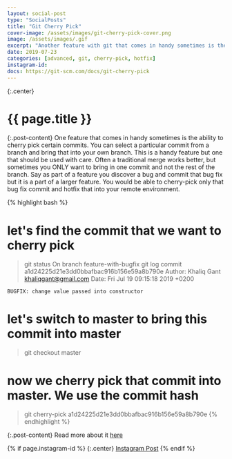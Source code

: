 ```yaml
---
layout: social-post
type: "SocialPosts"
title: "Git Cherry Pick"
cover-image: /assets/images/git-cherry-pick-cover.png
image: /assets/images/.gif
excerpt: "Another feature with git that comes in handy sometimes is the ability to cherry pick certain commits..."
date: 2019-07-23
categories: [advanced, git, cherry-pick, hotfix]
instagram-id:
docs: https://git-scm.com/docs/git-cherry-pick
---
```

{:.center}
# {{ page.title }}

{:.post-content}
One feature that comes in handy sometimes is the ability to cherry pick certain
commits. You can select a particular commit from a branch and bring that into
your own branch. This is a handy feature but one that should be used with care.
Often a traditional merge works better, but sometimes you ONLY want to bring
in one commit and not the rest of the branch. Say as part of a feature you
discover a bug and commit that bug fix but it is a part of a larger feature.
You would be able to cherry-pick only that bug fix commit and hotfix that into your remote environment.

{% highlight bash %}
# let's find the commit that we want to cherry pick
> git status
On branch feature-with-bugfix
> git log
commit a1d24225d21e3dd0bbafbac916b156e59a8b790e
Author: Khaliq Gant <khaliqgant@gmail.com>
Date:   Fri Jul 19 09:15:18 2019 +0200

    BUGFIX: change value passed into constructor
# let's switch to master to bring this commit into master
> git checkout master
# now we cherry pick that commit into master. We use the commit hash
> git cherry-pick a1d24225d21e3dd0bbafbac916b156e59a8b790e
{% endhighlight %}


{:.post-content}
Read more about it <a href="{{page.docs}}" target="_blank">here</a>

{% if page.instagram-id %}
{:.center}
<a class="insta-link" href="https://www.instagram.com/p/{{page.instagram-id}}" target="_blank">Instagram Post</a>
{% endif %}

